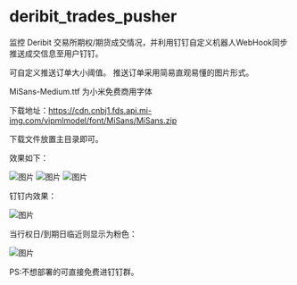 # deribit_trades_pusher
监控 Deribit 交易所期权/期货成交情况，并利用钉钉自定义机器人WebHook同步推送成交信息至用户钉钉。

可自定义推送订单大小阈值。
推送订单采用简易直观易懂的图片形式。

MiSans-Medium.ttf 为小米免费商用字体

下载地址：https://cdn.cnbj1.fds.api.mi-img.com/vipmlmodel/font/MiSans/MiSans.zip

下载文件放置主目录即可。


效果如下：

![图片](https://user-images.githubusercontent.com/100852628/156587793-066bebe0-55c5-4ff2-97d3-89c142abbb5b.png)
![图片](https://user-images.githubusercontent.com/100852628/156587849-72fd6490-d101-437d-a2b4-b3c4976ec2a2.png)
![图片](https://user-images.githubusercontent.com/100852628/156587947-275e279a-20a7-46a7-834b-cf459f828313.png)

钉钉内效果：

![图片](https://user-images.githubusercontent.com/100852628/156588037-1a5e2839-ca5f-4372-a4cf-206c329fa004.png)


当行权日/到期日临近则显示为粉色：

![图片](https://user-images.githubusercontent.com/100852628/156588499-df99bf5b-f01a-4805-bafc-f2d53d5eeec3.png)


PS:不想部署的可直接免费进钉钉群。
